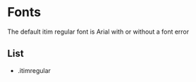 # Fonts

The default itim regular font is Arial with or without a font error

## List

- .itimregular
